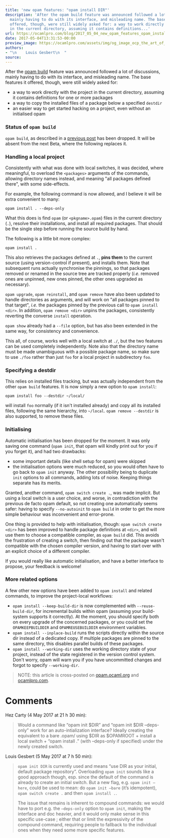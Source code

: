 ```yaml
---
title: 'new opam features: "opam install DIR"'
description: 'After the opam build feature was announced followed a lot of discussions,
  mainly having to do with its interface, and misleading name. The base features it
  offered, though, were still widely asked for: a way to work directly with the project
  in the current directory, assuming it contains definitions...'
url: https://ocamlpro.com/blog/2017_05_04_new_opam_features_opam_install_dir
date: 2017-05-04T13:31:53-00:00
preview_image: https://ocamlpro.com/assets/img/og_image_ocp_the_art_of_prog.png
authors:
- "\n    Louis Gesbert\n  "
source:
---
```


<p>After the <a href="https://ocamlpro.com/blog/2017_03_16_new_opam_features_opam_build">opam build</a> feature was announced followed a lot of discussions, mainly having to do with its interface, and misleading name. The base features it offered, though, were still widely asked for:</p>
<ul>
<li>a way to work directly with the project in the current directory, assuming it contains definitions for one or more packages
</li>
<li>a way to copy the installed files of a package below a specified <code>destdir</code>
</li>
<li>an easier way to get started hacking on a project, even without an initialised opam
</li>
</ul>
<h3>Status of <code>opam build</code></h3>
<p><code>opam build</code>, as described in a <a href="https://ocamlpro.com/blog/2017_03_16_new_opam_features_opam_build">previous post</a> has been dropped. It will be absent from the next Beta, where the following replaces it.</p>
<h3>Handling a local project</h3>
<p>Consistently with what was done with local switches, it was decided, where meaningful, to overload the <code>&lt;packages&gt;</code> arguments of the commands, allowing directory names instead, and meaning "all packages defined there", with some side-effects.</p>
<p>For example, the following command is now allowed, and I believe it will be extra convenient to many:</p>
<pre><code class="language-shell-session">opam install . --deps-only
</code></pre>
<p>What this does is find <code>opam</code> (or <code>&lt;pkgname&gt;.opam</code>) files in the current directory (<code>.</code>), resolve their installations, and install all required packages. That should be the single step before running the source build by hand.</p>
<p>The following is a little bit more complex:</p>
<pre><code class="language-shell-session">opam install .
</code></pre>
<p>This also retrieves the packages defined at <code>.</code>, <strong>pins them</strong> to the current source (using version-control if present), and installs them. Note that subsequent runs actually synchronise the pinnings, so that packages removed or renamed in the source tree are tracked properly (<em>i.e.</em> removed ones are unpinned, new ones pinned, the other ones upgraded as necessary).</p>
<p><code>opam upgrade</code>, <code>opam reinstall</code>, and <code>opam remove</code> have also been updated to handle directories as arguments, and will work on "all packages pinned to that target", <em>i.e.</em> the packages pinned by the previous call to <code>opam install &lt;dir&gt;</code>. In addition, <code>opam remove &lt;dir&gt;</code> unpins the packages, consistently reverting the converse <code>install</code> operation.</p>
<p><code>opam show</code> already had a <code>--file</code> option, but has also been extended in the same way, for consistency and convenience.</p>
<p>This all, of course, works well with a local switch at <code>./</code>, but the two features can be used completely independently. Note also that the directory name must be made unambiguous with a possible package name, so make sure to use <code>./foo</code> rather than just <code>foo</code> for a local project in subdirectory <code>foo</code>.</p>
<h3>Specifying a destdir</h3>
<p>This relies on installed files tracking, but was actually independent from the other <code>opam build</code> features. It is now simply a new option to <code>opam install</code>:</p>
<pre><code class="language-shell-session">opam install foo --destdir ~/local/
</code></pre>
<p>will install <code>foo</code> normally (if it isn't installed already) and copy all its installed files, following the same hierarchy, into <code>~/local</code>. <code>opam remove --destdir</code> is also supported, to remove these files.</p>
<h3>Initialising</h3>
<p>Automatic initialisation has been dropped for the moment. It was only saving one command (<code>opam init</code>, that opam will kindly print out for you if you forget it), and had two drawbacks:</p>
<ul>
<li>some important details (like shell setup for opam) were skipped
</li>
<li>the initialisation options were much reduced, so you would often have to go back to <code>opam init</code> anyway. The other possibility being to duplicate <code>init</code> options to all commands, adding lots of noise. Keeping things separate has its merits.
</li>
</ul>
<p>Granted, another command, <code>opam switch create .</code>, was made implicit. But using a local switch is a user choice, and worse, in contradiction with the previous de facto opam default, so not creating one automatically seems safer: having to specify <code>--no-autoinit</code> to <code>opam build</code> in order to get the more simple behaviour was inconvenient and error-prone.</p>
<p>One thing is provided to help with initialisation, though: <code>opam switch create &lt;dir&gt;</code> has been improved to handle package definitions at <code>&lt;dir&gt;</code>, and will use them to choose a compatible compiler, as <code>opam build</code> did. This avoids the frustration of creating a switch, then finding out that the package wasn't compatible with the chosen compiler version, and having to start over with an explicit choice of a different compiler.</p>
<p>If you would really like automatic initialisation, and have a better interface to propose, your feedback is welcome!</p>
<h3>More related options</h3>
<p>A few other new options have been added to <code>opam install</code> and related commands, to improve the project-local workflows:</p>
<ul>
<li><code>opam install --keep-build-dir</code> is now complemented with <code>--reuse-build-dir</code>, for incremental builds within opam (assuming your build-system supports it correctly). At the moment, you should specify both on every upgrade of the concerned packages, or you could set the <code>OPAMKEEPBUILDDIR</code> and <code>OPAMREUSEBUILDDIR</code> environment variables.
</li>
<li><code>opam install --inplace-build</code> runs the scripts directly within the source dir instead of a dedicated copy. If multiple packages are pinned to the same directory, this disables parallel builds of these packages.
</li>
<li><code>opam install --working-dir</code> uses the working directory state of your project, instead of the state registered in the version control system. Don't worry, opam will warn you if you have uncommitted changes and forgot to specify <code>--working-dir</code>.
</li>
</ul>
<blockquote>
<p>NOTE: this article is cross-posted on <a href="https://opam.ocaml.org/blog/">opam.ocaml.org</a> and <a href="https://ocamlpro.com/blog">ocamlpro.com</a>.</p>
</blockquote>
<h1>Comments</h1>
<p>Hez Carty (4 May 2017 at 21 h 30 min):</p>
<blockquote>
<p>Would a command like “opam init $DIR” and “opam init $DIR –deps-only” work for an auto-intialization interface? Ideally creating the equivalent to a bare .opam/ using $DIR as $OPAMROOT + install a local switch + “opam install .” (with –deps-only if specified) under the newly created switch.</p>
</blockquote>
<p>Louis Gesbert (5 May 2017 at 7 h 50 min):</p>
<blockquote>
<p><code>opam init DIR</code> is currently used and means “use DIR as your initial, default package repository”.
Overloading <code>opam init</code> sounds like a good approach though, esp. since the default of the command is already to create an initial switch. But a new flag, e.g. <code>opam init –here</code>, could be used to mean: do <code>opam init –bare</code> (it’s idempotent), <code>opam switch create .</code> and then <code>opam install .</code>.</p>
<p>The issue that remains is inherent to compound commands: we would have to port e.g. the <code>–deps-only</code> option to <code>opam init</code>, making the interface and doc heavier, and it would only make sense in this specific use-case ; either that or limit the expressivity of the compound command, requiring people to fallback to the individual ones when they need some more specific features.</p>
</blockquote>

